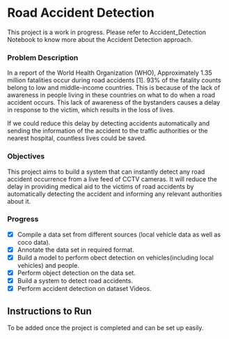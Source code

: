 # Road Accident Detection
This project is a work in progress.
Please refer to Accident_Detection Notebook to know more about the Accident Detection approach.

### Problem Description
In a report of the World Health Organization (WHO), Approximately 1.35 million fatalities
occur during road accidents [1]. 93% of the fatality counts belong to low and middle-income
countries. This is because of the lack of awareness in people living in these countries on what to
do when a road accident occurs. This lack of awareness of the bystanders causes a delay in response to the victim,
which results in the loss of lives. 

If we could reduce this delay by detecting accidents automatically and sending the information 
of the accident to the traffic authorities or the nearest hospital, countless lives could be saved.

### Objectives
This project aims to build a system that can instantly detect any road accident occurrence from a
live feed of CCTV cameras. It will reduce the delay in providing medical aid to the victims of
road accidents by automatically detecting the accident and informing any relevant authorities
about it.

### Progress

- [x] Compile a data set from different sources (local vehicle data as well as coco data).
- [x] Annotate the data set in required format.
- [x] Build a model to perform obect detection on vehicles(including local vehicles) and people.
- [x] Perform object detection on the data set.
- [x] Build a system to detect road accidents.
- [x] Perform accident detection on dataset Videos.

## Instructions to Run
To be added once the project is completed and can be set up easily.
